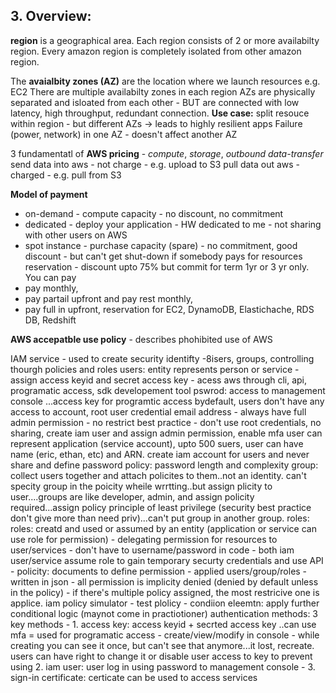 ## 3. Overview:

**region** is a geographical area. Each region consists of 2 or more availabilty region. Every amazon region is completely isolated from other amazon region.

The **avaialbity zones (AZ)** are the location where we launch resources e.g. EC2 
There are multiple availabilty zones in each region 
AZs are physically separated and isloated from each other - BUT are connected with low latency, high throughput, redundant connection. **Use case:** split resouce within region - but different AZs -> leads to highly resilient apps 
Failure (power, network) in one AZ - doesn't affect another AZ

3 fundamentatl of **AWS pricing** - *compute*, *storage*, *outbound data-transfer* 
send data into aws - not charge - e.g. upload to S3 
pull data out aws - charged - e.g. pull from S3 

**Model of payment**
- on-demand - compute capacity - no discount, no commitment
- dedicated - deploy your application - HW dedicated to me - not sharing with other users on AWS
- spot instance - purchase capacity (spare) - no commitment, good discount - but can't get shut-down if somebody pays for resources 
<br/>reservation - discount upto 75% but commit for term 1yr or 3 yr only. 
<br/>You can pay
- pay monthly, 
- pay partail upfront and pay rest monthly, 
- pay full in upfront, reservation for EC2, DynamoDB, Elastichache, RDS DB, Redshift 

**AWS accepatble use policy** - describes phohibited use of AWS


IAM service - used to create security identifty -8isers, groups, controlling thourgh policies and roles
users: entity represents person or service - assign access keyid and secret access key - acess aws through cli, api, programatic access, sdk developement tool
pswrod: access to management console ...access key for programtic access
bydefault, users don't have any access to account, root user credential email address - always have full admin permission - no restrict
best practice - don't use root credentials, no sharing, create iam user and assign admin permission, enable mfa
user can represent application (service account), upto 500 suers, user can have name (eric, ethan, etc) and ARN. create iam account for users and never share and define password policy: password length and complexity
group: collect users together and attach policites to them..not an identity. can't specity group in the poicity wheile wrrtting..but assign plicity to user....groups are like developer, admin, and assign policity required...assign policy principle of least privilege (security best practice don't give more than need priv)...can't put group in another group.
roles: roles: creatd and used or assumed by an entity (application or service can use role for permission) - delegating permission for resources to user/services - don't have to username/password in code - both iam user/service assume role to gain temporary securty credentials and use API - 
policity: documents to define permission - applied users/group/roles - written in json - all permission is implicity denied (denied by default unless in the policy) - if there's multiple policy assigned, the most restricive one is applice. iam policy simulator - test plolicy - condiion eleemtn: apply further conditional logic (maynot come in practiotioner)
authentication methods: 3 key methods - 1. access key: access keyid + secrted access key ..can use mfa = used for programatic access - create/view/modify in console - while creating you can see it once, but can't see that anymore...it lost, recreate. users can have right to change it or disable user access to key to prevent using
2. iam user: user log in using password to management console - 
3. sign-in certificate: certicate can be used to access services
